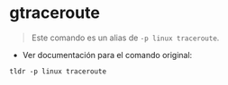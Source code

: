 # gtraceroute

> Este comando es un alias de `-p linux traceroute`.

- Ver documentación para el comando original:

`tldr -p linux traceroute`
